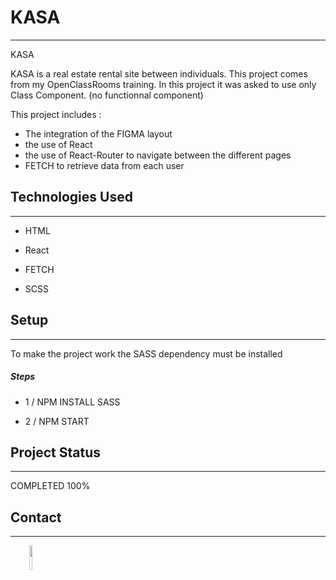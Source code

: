 <h1>KASA</h1>
<hr><p>KASA</p>
<p>KASA is a real estate rental site between individuals. This project comes from my OpenClassRooms training.
In this project it was asked to use only Class Component. (no functionnal component)</p>
<p>This project includes :</p>
<ul>
<li>The integration of the FIGMA layout</li>
<li>the use of React</li>
<li>the use of React-Router to navigate between the different pages</li>
<li>FETCH to retrieve data from each user</li>
</ul><h2>Technologies Used</h2>
<hr><ul>
<li>HTML</li>
</ul><ul>
<li>React</li>
</ul><ul>
<li>FETCH</li>
</ul><ul>
<li>SCSS</li>

</ul><h2>Setup</h2>
<hr><p>To make the project work the SASS dependency must be installed</p><h5>Steps</h5><ul>
<li>1 / NPM INSTALL SASS</li>
</ul><ul>
<li>2 / NPM START</li>
</ul><h2>Project Status</h2>
<hr><p>COMPLETED 100%</p><h2>Contact</h2>
<hr><p><span style="margin-right: 30px;"></span><a href="https://www.linkedin.com/in/allan-seu-38734b5a/"><img target="_blank" src="https://cdn.jsdelivr.net/gh/devicons/devicon/icons/linkedin/linkedin-original.svg" style="width: 10%;"></a></p>

